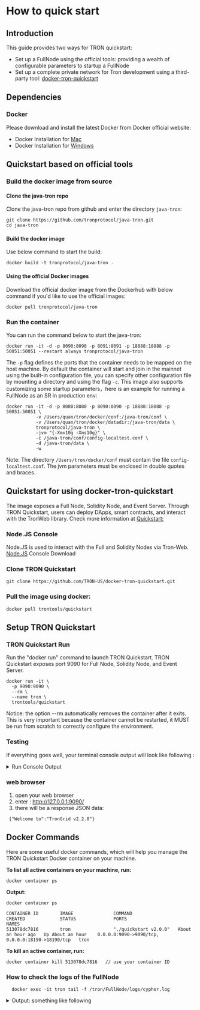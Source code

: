 # How to quick start

## Introduction

This guide provides two ways for TRON quickstart:
- Set up a FullNode using the official tools: providing a wealth of configurable parameters to startup a FullNode
- Set up a complete private network for Tron development using a third-party tool: [docker-tron-quickstart](https://github.com/TRON-US/docker-tron-quickstart)

## Dependencies

### Docker

Please download and install the latest Docker from Docker official website:
* Docker Installation for [Mac](https://docs.docker.com/docker-for-mac/install/)
* Docker Installation for [Windows](https://docs.docker.com/docker-for-windows/install/)   

## Quickstart based on official tools

### Build the docker image from source

#### Clone the java-tron repo

Clone the java-tron repo from github and enter the directory `java-tron`:
```
git clone https://github.com/tronprotocol/java-tron.git
cd java-tron
```

#### Build the docker image

Use below command to start the build:
```
docker build -t tronprotocol/java-tron .
```

#### Using the official Docker images

Download the official docker image from the Dockerhub with below command if you'd like to use the official images:
```
docker pull tronprotocol/java-tron
```

### Run the container

You can run the command below to start the java-tron:
```
docker run -it -d -p 8090:8090 -p 8091:8091 -p 18888:18888 -p 50051:50051 --restart always tronprotocol/java-tron 
```

The `-p` flag defines the ports that the container needs to be mapped on the host machine. By default the container will start and join in the mainnet
using the built-in configuration file, you can specify other configuration file by mounting a directory and using the flag `-c`.
This image also supports customizing some startup parameters，here is an example for running a FullNode as an SR in production env:
```
docker run -it -d -p 8080:8080 -p 8090:8090 -p 18888:18888 -p 50051:50051 \
           -v /Users/quan/tron/docker/conf:/java-tron/conf \
           -v /Users/quan/tron/docker/datadir:/java-tron/data \
           tronprotocol/java-tron \
           -jvm "{-Xmx10g -Xms10g}" \
           -c /java-tron/conf/config-localtest.conf \
           -d /java-tron/data \
           -w 
```
Note: The directory `/Users/tron/docker/conf` must contain the file `config-localtest.conf`. The jvm parameters must be enclosed in double quotes and braces.

## Quickstart for using docker-tron-quickstart

The image exposes a Full Node, Solidity Node, and Event Server. Through TRON Quickstart, users can deploy DApps, smart contracts, and interact with the TronWeb library.
Check more information at [Quickstart:](https://github.com/TRON-US/docker-tron-quickstart)

### Node.JS Console
  Node.JS is used to interact with the Full and Solidity Nodes via Tron-Web.  
  [Node.JS](https://nodejs.org/en/) Console Download
  
### Clone TRON Quickstart  
```shell
git clone https://github.com/TRON-US/docker-tron-quickstart.git
```  

### Pull the image using docker:
```shell
docker pull trontools/quickstart
```  

## Setup TRON Quickstart   
### TRON Quickstart Run
Run the "docker run" command to launch TRON Quickstart. TRON Quickstart exposes port 9090 for Full Node, Solidity Node, and Event Server.
```shell
docker run -it \
  -p 9090:9090 \
  --rm \
  --name tron \
  trontools/quickstart
```  
Notice: the option --rm automatically removes the container after it exits. This is very important because the container cannot be restarted, it MUST be run from scratch to correctly configure the environment.

### Testing

If everything goes well, your terminal console output will look like following : 
 <details>

<summary>Run Console Output </summary>
<!-- **Run Output:** -->

    [PM2] Spawning PM2 daemon with pm2_home=/root/.pm2
    [PM2] PM2 Successfully daemonized
    [PM2][WARN] Applications eventron not running, starting...
    [PM2] App [eventron] launched (1 instances)
    ┌──────────┬────┬─────────┬──────┬─────┬────────┬─────────┬────────┬─────┬───────────┬──────┬──────────┐
    │ App name │ id │ version │ mode │ pid │ status │ restart │ uptime │ cpu │ mem       │ user │ watching │
    ├──────────┼────┼─────────┼──────┼─────┼────────┼─────────┼────────┼─────┼───────────┼──────┼──────────┤
    │ eventron │ 0  │ N/A     │ fork │ 60  │ online │ 0       │ 0s     │ 0%  │ 25.4 MB   │ root │ disabled │
    └──────────┴────┴─────────┴──────┴─────┴────────┴─────────┴────────┴─────┴───────────┴──────┴──────────┘
    Use `pm2 show <id|name>` to get more details about an app
    Start the http proxy for dApps...
    [HPM] Proxy created: /  ->  http://127.0.0.1:18191
    [HPM] Proxy created: /  ->  http://127.0.0.1:18190
    [HPM] Proxy created: /  ->  http://127.0.0.1:8060

    Tron Quickstart listening on http://127.0.0.1:9090



    ADMIN /admin/accounts-generation
    Sleeping for 1 second...Waiting when nodes are ready to generate 10 accounts...
    (1) Waiting for sync...
    Slept.
    ...
    Loading the accounts and waiting for the node to mine the transactions...
    (1) Waiting for receipts...
    Sending 10000 CYP to TSjfWSWcKCrJ1DbgMZSCbSqNK8DsEfqM9p
    Sending 10000 CYP to THpWnj3dBQ5FrqW1KMVXXYSbHPtcBKeUJY
    Sending 10000 CYP to TWFTHaKdeHWi3oPoaBokyZFfA7q1iiiAAb
    Sending 10000 CYP to TFDGQo6f6dm9ikoV4Rc9NyTxMD5NNiSFJD
    Sending 10000 CYP to TDZZNigWitFp5aE6j2j8YcycF7DVjtogBu
    Sending 10000 CYP to TT8NRMcwdS9P3X9pvPC8JWi3x2zjwxZuhs
    Sending 10000 CYP to TBBJw6Bk7w2NSZeqmzfUPnsn6CwDJAXTv8
    Sending 10000 CYP to TVcgSLpT97mvoiyv5ChyhQ6hWbjYLWdCVB
    Sending 10000 CYP to TYjQd4xrLZQGYMdLJqsTCuXVGapPqUp9ZX
    Sending 10000 CYP to THCw6hPZpFcLCWDcsZg3W77rXZ9rJQPncD
    Sleeping for 3 seconds... Slept.
    (2) Waiting for receipts...
    Sleeping for 3 seconds... Slept.
    (3) Waiting for receipts...
    Sleeping for 3 seconds... Slept.
    (4) Waiting for receipts...
    Sleeping for 3 seconds... Slept.
    (5) Waiting for receipts...
    Sleeping for 3 seconds... Slept.
    (6) Waiting for receipts...
    Sleeping for 3 seconds... Slept.
    (7) Waiting for receipts...
    Done.

    Available Accounts
    ==================

    (0) TSjfWSWcKCrJ1DbgMZSCbSqNK8DsEfqM9p (10000 CYP)
    (1) THpWnj3dBQ5FrqW1KMVXXYSbHPtcBKeUJY (10000 CYP)
    (2) TWFTHaKdeHWi3oPoaBokyZFfA7q1iiiAAb (10000 CYP)
    (3) TFDGQo6f6dm9ikoV4Rc9NyTxMD5NNiSFJD (10000 CYP)
    (4) TDZZNigWitFp5aE6j2j8YcycF7DVjtogBu (10000 CYP)
    (5) TT8NRMcwdS9P3X9pvPC8JWi3x2zjwxZuhs (10000 CYP)
    (6) TBBJw6Bk7w2NSZeqmzfUPnsn6CwDJAXTv8 (10000 CYP)
    (7) TVcgSLpT97mvoiyv5ChyhQ6hWbjYLWdCVB (10000 CYP)
    (8) TYjQd4xrLZQGYMdLJqsTCuXVGapPqUp9ZX (10000 CYP)
    (9) THCw6hPZpFcLCWDcsZg3W77rXZ9rJQPncD (10000 CYP)

</details>
  

### web browser ###
1. open your web browser
2. enter : http://127.0.0.1:9090/
3. there will be a response JSON data: 

```
 {"Welcome to":"TronGrid v2.2.8"}
```

## Docker Commands 
Here are some useful docker commands, which will help you manage the TRON Quickstart Docker container on your machine. 

**To list all active containers on your machine, run:**
```shell
docker container ps
```  
**Output:**
```shell
docker container ps

CONTAINER ID        IMAGE               COMMAND                 CREATED             STATUS              PORTS                                              NAMES
513078dc7816        tron                "./quickstart v2.0.0"   About an hour ago   Up About an hour    0.0.0.0:9090->9090/tcp, 0.0.0.0:18190->18190/tcp   tron
```  
**To kill an active container, run:**
```shell
docker container kill 513078dc7816   // use your container ID
```  

### How to check the logs of the FullNode ###
```
  docker exec -it tron tail -f /tron/FullNode/logs/cypher.log 
```

 <details>

<summary>Output: something like following </summary>

  ```
  number=204
  parentId=00000000000000cb0985978b3c780e4219dc51e4329beecabe7b71f99d269985
  witness address=41928c9af0651632157ef27a2cf17ca72c575a4d21
  generated by myself=true
  generate time=2019-12-09 18:33:33.0
  txs are empty
  ]
  18:33:33.008 INFO  [Thread-5] [DB](Manager.java:1095) pushBlock block number:204, cost/txs:1/0
  18:33:33.008 INFO  [Thread-5] [witness](WitnessService.java:283) Produce block successfully, blockNumber:204, abSlot[525305471], blockId:00000000000000ccc37f1f5c2ceb574d14c490e3d0b86909855646f9384ba666, transactionSize:0, blockTime:2019-12-09T18:33:33.000Z, parentBlockId:00000000000000cb0985978b3c780e4219dc51e4329beecabe7b71f99d269985
  18:33:33.008 INFO  [Thread-5] [net](AdvService.java:156) Ready to broadcast block Num:204,ID:00000000000000ccc37f1f5c2ceb574d14c490e3d0b86909855646f9384ba666
  ........  etc
  ```
</details>
